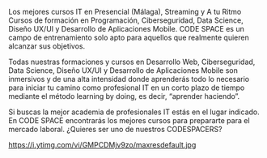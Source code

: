 Los mejores cursos IT en Presencial (Málaga), Streaming y A tu Ritmo
Cursos de formación en Programación, Ciberseguridad, Data Science, Diseño UX/UI y Desarrollo de Aplicaciones Mobile.
CODE SPACE es un campo de entrenamiento solo apto para aquellos que realmente quieren alcanzar sus objetivos.

Todas nuestras formaciones y cursos en Desarrollo Web, Ciberseguridad, Data Science, Diseño UX/UI y Desarrollo de Aplicaciones Mobile son inmersivos y de una alta intensidad donde aprenderás todo lo necesario para iniciar tu camino como profesional IT en un corto plazo de tiempo mediante el método learning by doing, es decir, “aprender haciendo”.

Si buscas la mejor academia de profesionales IT estás en el lugar indicado. En CODE SPACE encontrarás los mejores cursos para prepararte para el mercado laboral. ¿Quieres ser uno de nuestros CODESPACERS?

https://i.ytimg.com/vi/GMPCDMjv9zo/maxresdefault.jpg

